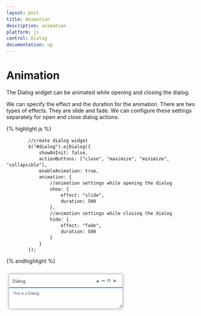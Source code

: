 ```yaml
---
layout: post
title: Animation
description: animation
platform: js
control: Dialog
documentation: ug
---
```


# Animation

The Dialog widget can be animated while opening and closing the dialog.

We can specify the effect and the duration for the animation. There are two types of effects. They are slide and fade. We can configure these settings separately for open and close dialog actions.

{% highlight js %}

            //create dialog widget
            $("#dialog").ejDialog({
                showOnInit: false,
                actionButtons: ["close", "maximize", "minimize", "collapsible"],
                enableAnimation: true,
                animation: {
                    //animation settings while opening the dialog
                    show: {
                        effect: "slide",
                        duration: 500
                    },
                    //animation settings while closing the dialog
                    hide: {
                        effect: "fade",
                        duration: 500
                    }
                }
            });

{% endhighlight %}

![Animation](animation_images\animation_img1.png)

